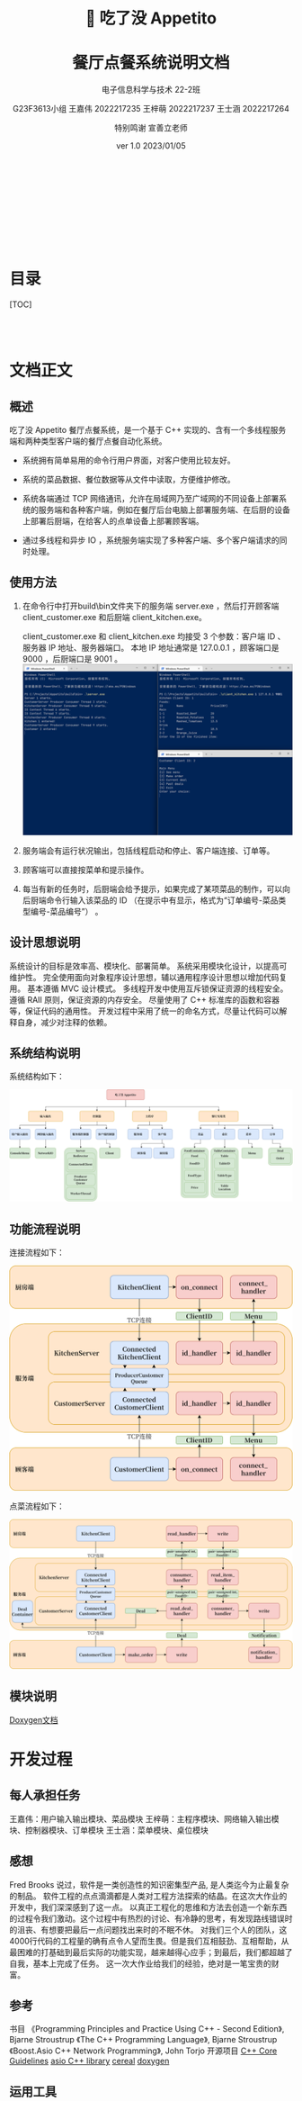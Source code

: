 
<center>
<br/><br/><br/><br/><br/><br/><br/><br/><br/><br/><br/>

# 🍜 吃了没 Appetito 

# 餐厅点餐系统说明文档

电子信息科学与技术 22-2班

G23F3613小组
王嘉伟 2022217235
王梓萌 2022217237
王士涵 2022217264

特别鸣谢
宣善立老师

ver 1.0
2023/01/05

</center>
<br/><br/><br/><br/><br/><br/><br/><br/><br/>

# 目录

[TOC]

<br/><br/>

# 文档正文

## 概述

吃了没 Appetito 餐厅点餐系统，是一个基于 C++ 实现的、含有一个多线程服务端和两种类型客户端的餐厅点餐自动化系统。

- 系统拥有简单易用的命令行用户界面，对客户使用比较友好。

- 系统的菜品数据、餐位数据等从文件中读取，方便维护修改。

- 系统各端通过 TCP 网络通讯，允许在局域网乃至广域网的不同设备上部署系统的服务端和各种客户端，例如在餐厅后台电脑上部署服务端、在后厨的设备上部署后厨端，在给客人的点单设备上部署顾客端。

- 通过多线程和异步 IO ，系统服务端实现了多种客户端、多个客户端请求的同时处理。

## 使用方法

1. 在命令行中打开build\bin文件夹下的服务端 server.exe ，然后打开顾客端 client_customer.exe 和后厨端 client_kitchen.exe。

    client_customer.exe 和 client_kitchen.exe 均接受 3 个参数：客户端 ID 、服务器 IP 地址、服务器端口。
    本地 IP 地址通常是 127.0.0.1 ，顾客端口是 9000 ，后厨端口是 9001 。
    ![1](img/usage_1.png "1")

2. 服务端会有运行状况输出，包括线程启动和停止、客户端连接、订单等。

3. 顾客端可以直接按菜单和提示操作。

4. 每当有新的任务时，后厨端会给予提示，如果完成了某项菜品的制作，可以向后厨端命令行输入该菜品的 ID （在提示中有显示，格式为“订单编号-菜品类型编号-菜品编号”） 。

## 设计思想说明

系统设计的目标是效率高、模块化、部署简单。
系统采用模块化设计，以提高可维护性。
完全使用面向对象程序设计思想，辅以通用程序设计思想以增加代码复用。
基本遵循 MVC 设计模式。
多线程开发中使用互斥锁保证资源的线程安全。
遵循 RAII 原则，保证资源的内存安全。
尽量使用了 C++ 标准库的函数和容器等，保证代码的通用性。
开发过程中采用了统一的命名方式，尽量让代码可以解释自身，减少对注释的依赖。

## 系统结构说明

系统结构如下：

![系统结构](img/structure.png "系统结构")

## 功能流程说明

连接流程如下：

![连接流程](img/connect_procedure.png "连接流程")

点菜流程如下：

![点菜流程](img/order_procedure.png "点菜流程")

## 模块说明

[Doxygen文档](doxygen_docs/html/index.html)

# 开发过程

## 每人承担任务

王嘉伟：用户输入输出模块、菜品模块
王梓萌：主程序模块、网络输入输出模块、控制器模块、订单模块
王士涵：菜单模块、桌位模块

## 感想

Fred Brooks 说过，软件是一类创造性的知识密集型产品, 是人类迄今为止最复杂的制品。
软件工程的点点滴滴都是人类对工程方法探索的结晶。在这次大作业的开发中，我们深深感到了这一点。
以真正工程化的思维和方法去创造一个新东西的过程令我们激动。这个过程中有热烈的讨论、有冷静的思考，有发现路线错误时的沮丧、有想要把最后一点问题找出来时的不眠不休。
对我们三个人的团队，这4000行代码的工程量的确有点令人望而生畏。但是我们互相鼓劲、互相帮助，从最困难的打基础到最后实际的功能实现，越来越得心应手；到最后，我们都超越了自我，基本上完成了任务。
这一次大作业给我们的经验，绝对是一笔宝贵的财富。

## 参考

书目
《Programming Principles and Practice Using C++ - Second Edition》, Bjarne Stroustrup
《The C++ Programming Language》, Bjarne Stroustrup
《Boost.Asio C++ Network Programming》, John Torjo
开源项目
[C++ Core Guidelines](https://isocpp.github.io/CppCoreGuidelines/)
[asio C++ library](https://think-async.com)
[cereal](https://uscilab.github.io/cereal/)
[doxygen](https://www.doxygen.nl/)

## 运用工具

系统的 TCP Socket 通讯、生产者-消费者队列等基于 asio 库实现，数据结构序列化/反序列化使用 cereal 库实现。
开发过程中使用了 Git 版本控制系统和 GitHub 代码托管平台，以提高协作效率。
使用 CMake 和 Ninja 辅助编译模块化设计的众多头文件和源代码文件。
使用 gdb 辅以 VS Code 的“运行和调试”界面进行断点调试。
使用 Doxygen 生成类文档。
